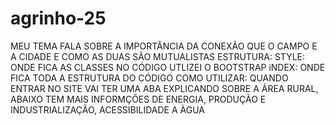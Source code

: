 # agrinho-25
MEU TEMA FALA SOBRE A IMPORTÂNCIA DA CONEXÃO QUE O CAMPO E A CIDADE E COMO AS DUAS SÃO MUTUALISTAS 
ESTRUTURA:
STYLE: ONDE FICA  AS CLASSES NO CÓDIGO 
UTLIZEI O BOOTSTRAP 
iNDEX: ONDE FICA TODA A ESTRUTURA DO CÓDIGO 
COMO UTILIZAR: QUANDO ENTRAR NO SITE VAI TER UMA ABA EXPLICANDO SOBRE A ÁREA RURAL, ABAIXO TEM MAIS INFORMÇÔES DE ENERGIA, PRODUÇÃO E INDUSTRIALIZAÇÃO, ACESSIBILIDADE A ÀGUA 

